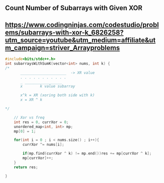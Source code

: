 ## Count Number of Subarrays with Given XOR
## https://www.codingninjas.com/codestudio/problems/subarrays-with-xor-k_6826258?utm_source=youtube&utm_medium=affiliate&utm_campaign=striver_Arrayproblems

```cpp
#include<bits/stdc++.h>
int subarraysWithSumK(vector<int> nums, int k) {
/*
       _____________________  -> XR value
       . . . . . . . . . . .
       _ _________________
       x        k value subarray

       x^k = XR (xoring both side with k)
       x = XR ^ k  

*/

    // Xor vs freq 
    int res = 0, currXor = 0;
    unordered_map<int, int> mp;
    mp[0] = 1;

    for(int i = 0 ; i < nums.size() ; i++){
        currXor ^= nums[i];

        if(mp.find(currXor ^ k) != mp.end())res += mp[currXor ^ k];
        mp[currXor]++;
    }
    return res;

}
```